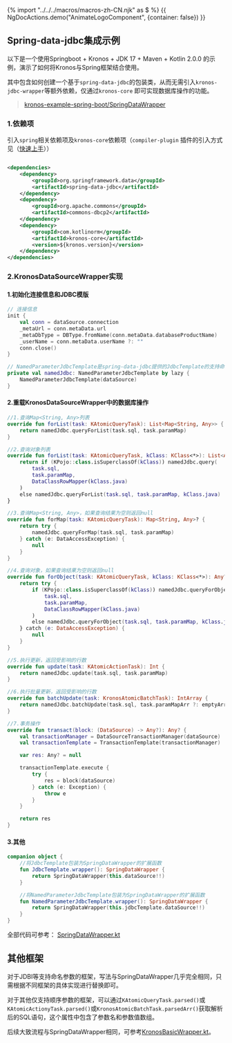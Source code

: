 {% import "../../../macros/macros-zh-CN.njk" as $ %}
{{ NgDocActions.demo("AnimateLogoComponent", {container: false}) }}

## Spring-data-jdbc集成示例

以下是一个使用Springboot + Kronos + JDK 17 + Maven + Kotlin 2.0.0 的示例，演示了如何将Kronos与Spring框架结合使用。

其中包含如何创建一个基于`spring-data-jdbc`的包装类，从而无需引入`kronos-jdbc-wrapper`等额外依赖，仅通过`kronos-core`
即可实现数据库操作的功能。

> [kronos-example-spring-boot/SpringDataWrapper](https://github.com/Kronos-orm/kronos-example-spring-boot/blob/main/src/main/kotlin/com/kotlinorm/example/springboot/common/SpringDataWrapper.kt)

### 1.依赖项

引入`spring`相关依赖项及`kronos-core`依赖项（`compiler-plugin`
插件的引入方式见（[快速上手](/documentation/zh-CN/getting-started/quick-start)））

```xml

<dependencies>
    <dependency>
        <groupId>org.springframework.data</groupId>
        <artifactId>spring-data-jdbc</artifactId>
    </dependency>
    <dependency>
        <groupId>org.apache.commons</groupId>
        <artifactId>commons-dbcp2</artifactId>
    </dependency>
    <dependency>
        <groupId>com.kotlinorm</groupId>
        <artifactId>kronos-core</artifactId>
        <version>${kronos.version}</version>
    </dependency>
</dependencies>
```

### 2.KronosDataSourceWrapper实现

#### 1.初始化连接信息和JDBC模版

```kotlin
// 连接信息
init {
    val conn = dataSource.connection
    _metaUrl = conn.metaData.url
    _metaDbType = DBType.fromName(conn.metaData.databaseProductName)
    _userName = conn.metaData.userName ?: ""
    conn.close()
}

// NamedParameterJdbcTemplate是spring-data-jdbc提供的JdbcTemplate的支持命名参数的实现，用于执行JDBC命令
private val namedJdbc: NamedParameterJdbcTemplate by lazy {
    NamedParameterJdbcTemplate(dataSource)
}

```

#### 2.重载KronosDataSourceWrapper中的数据库操作

```kotlin
//1.查询Map<String, Any>列表
override fun forList(task: KAtomicQueryTask): List<Map<String, Any>> {
    return namedJdbc.queryForList(task.sql, task.paramMap)
}

//2.查询对象列表
override fun forList(task: KAtomicQueryTask, kClass: KClass<*>): List<Any> {
    return if (KPojo::class.isSuperclassOf(kClass)) namedJdbc.query(
        task.sql,
        task.paramMap,
        DataClassRowMapper(kClass.java)
    )
    else namedJdbc.queryForList(task.sql, task.paramMap, kClass.java)
}

//3.查询Map<String, Any>，如果查询结果为空则返回null
override fun forMap(task: KAtomicQueryTask): Map<String, Any>? {
    return try {
        namedJdbc.queryForMap(task.sql, task.paramMap)
    } catch (e: DataAccessException) {
        null
    }
}

//4.查询对象，如果查询结果为空则返回null
override fun forObject(task: KAtomicQueryTask, kClass: KClass<*>): Any? {
    return try {
        if (KPojo::class.isSuperclassOf(kClass)) namedJdbc.queryForObject(
            task.sql,
            task.paramMap,
            DataClassRowMapper(kClass.java)
        )
        else namedJdbc.queryForObject(task.sql, task.paramMap, kClass.java)
    } catch (e: DataAccessException) {
        null
    }
}

//5.执行更新，返回受影响的行数
override fun update(task: KAtomicActionTask): Int {
    return namedJdbc.update(task.sql, task.paramMap)
}

//6.执行批量更新，返回受影响的行数
override fun batchUpdate(task: KronosAtomicBatchTask): IntArray {
    return namedJdbc.batchUpdate(task.sql, task.paramMapArr ?: emptyArray())
}

//7.事务操作
override fun transact(block: (DataSource) -> Any?): Any? {
    val transactionManager = DataSourceTransactionManager(dataSource)
    val transactionTemplate = TransactionTemplate(transactionManager)

    var res: Any? = null

    transactionTemplate.execute {
        try {
            res = block(dataSource)
        } catch (e: Exception) {
            throw e
        }
    }

    return res
}
```

#### 3.其他

```kotlin
companion object {
    //将JdbcTemplate包装为SpringDataWrapper的扩展函数
    fun JdbcTemplate.wrapper(): SpringDataWrapper {
        return SpringDataWrapper(this.dataSource!!)
    }

    //将NamedParameterJdbcTemplate包装为SpringDataWrapper的扩展函数
    fun NamedParameterJdbcTemplate.wrapper(): SpringDataWrapper {
        return SpringDataWrapper(this.jdbcTemplate.dataSource!!)
    }
}
```

全部代码可参考：
[SpringDataWrapper.kt](https://github.com/Kronos-orm/kronos-spring-demo/blob/main/src/main/kotlin/com/kotlinorm/kronosSpringDemo/controller/SpringDataWrapper.kt)

## 其他框架

对于JDBI等支持命名参数的框架，写法与SpringDataWrapper几乎完全相同，只需根据不同框架的具体实现进行替换即可。

对于其他仅支持顺序参数的框架，可以通过`KAtomicQueryTask.parsed()`或`KAtomicActionyTask.parsed()`或`KronosAtomicBatchTask.parsedArr()`获取解析后的SQL语句，这个属性中包含了参数名和参数值数组。

后续大致流程与SpringDataWrapper相同，可参考[KronosBasicWrapper.kt](https://github.com/Kronos-orm/Kronos-orm/blob/main/kronos-jdbc-wrapper/src/main/kotlin/com/kotlinorm/KronosBasicWrapper.kt)。
